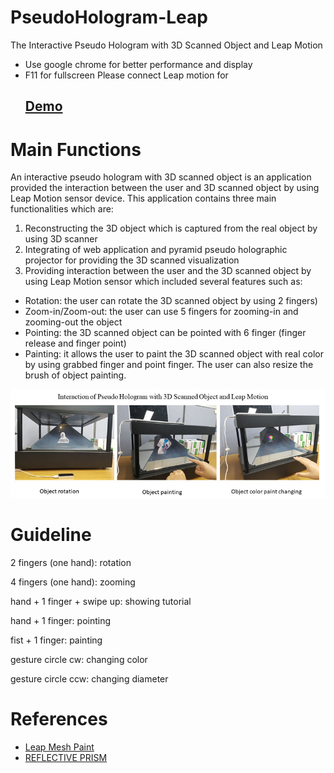# PseudoHologram-Leap

The Interactive Pseudo Hologram with 3D Scanned Object and Leap Motion

- Use google chrome for better performance and display
- F11 for fullscreen
Please connect Leap motion for <h2><a href="https://vuthea.github.io/PseudoHologram-Leap/" target="_blank">Demo</a></h2>

# Main Functions

An interactive pseudo hologram with 3D scanned object is an application provided the interaction between the user and 3D scanned object by using Leap Motion sensor device. This application contains three main functionalities which are:
1. Reconstructing the 3D object which is captured from the real object by using 3D scanner
2. Integrating of web application and pyramid pseudo holographic projector for providing the 3D scanned visualization
3. Providing interaction between the user and the 3D scanned object by using Leap Motion sensor which included several features such as:
- Rotation: the user can rotate the 3D scanned object by using 2 fingers)
- Zoom-in/Zoom-out: the user can use 5 fingers for zooming-in and zooming-out the object
-  Pointing: the 3D scanned object can be pointed with 6 finger (finger release and finger point)
-  Painting: it allows the user to paint the 3D scanned object with real color by using grabbed finger and point finger. The user can also resize the brush of object painting.

<img src="1.jpg"/>

# Guideline
<p>2 fingers (one hand): rotation</p>
<p>4 fingers (one hand): zooming</p>
<p>hand + 1 finger + swipe up: showing tutorial</p>				
<p>hand + 1 finger: pointing</p>
<p>fist + 1 finger: painting</p>
<p>gesture circle cw: changing color</p>
<p>gesture circle ccw: changing diameter<p>


# References
- <a href="http://www.seedoubleyou.nl/blog/leap-mesh-painter-demo/item36"> Leap Mesh Paint</a>
- <a href="http://www.instructables.com/id/Reflective-Prism/">REFLECTIVE PRISM</a>
